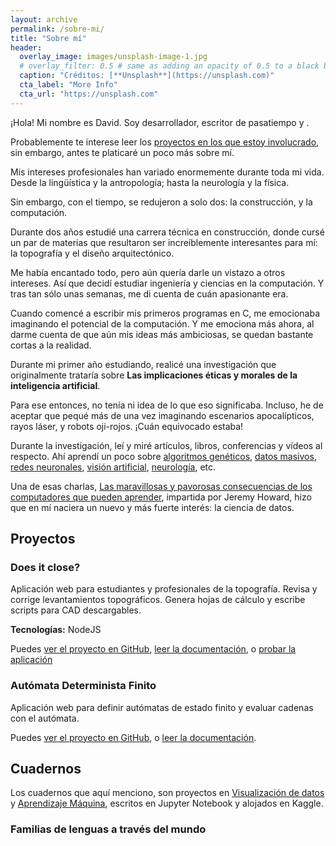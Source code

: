 ```yaml
---
layout: archive
permalink: /sobre-mi/
title: "Sobre mí"
header:
  overlay_image: images/unsplash-image-1.jpg
  # overlay_filter: 0.5 # same as adding an opacity of 0.5 to a black background
  caption: "Créditos: [**Unsplash**](https://unsplash.com)"
  cta_label: "More Info"
  cta_url: "https://unsplash.com"
---
```


<script>
var description = [
  "sé cocinar un buen desayuno en sólo 4 minutos",
  "jamás he podido entender LoL", 
  "amante de la <i>música de abuelitos</i>",
  "sólo ocupo Instagram para mirar fotos de animalitos"
];
var randomNumber = Math.floor(Math.random() * description.length);
</script>
<script>
window.onload = function() {
  var a = document.getElementById("random-description-switcher");
  a.onclick = function() {
    if (randomNumber < description.length - 1) {
      randomNumber++;
      document.getElementById("random-description").innerHTML =
        description[randomNumber];
    } else {
      randomNumber = 0;
      document.getElementById("random-description").innerHTML =
        description[randomNumber];
    }
    return false;
  };
};
</script>

¡Hola! Mi nombre es David. Soy desarrollador, escritor de pasatiempo y <script>document.write('-<a id="random-description-switcher" href="#">entre otras cosas</a>-, <span id="random-description"> ' + description[randomNumber] + '</span>');</script>.

Probablemente te interese leer los [proyectos en los que estoy involucrado](), sin embargo, antes te platicaré un poco más sobre mí.

Mis intereses profesionales han variado enormemente durante toda mi vida. Desde la lingüística y la antropología; hasta la neurología y la física.

Sin embargo, con el tiempo, se redujeron a solo dos: la construcción, y la computación.

Durante dos años estudié una carrera técnica en construcción, donde cursé un par de materias que resultaron ser increíblemente interesantes para mí: la topografía y el diseño arquitectónico.

Me había encantado todo, pero aún quería darle un vistazo a otros intereses. Así que decidí estudiar ingeniería y ciencias en la computación. Y tras tan sólo unas semanas, me di cuenta de cuán apasionante era.

Cuando comencé a escribir mis primeros programas en C, me emocionaba imaginando el potencial de la computación. Y me emociona más ahora, al darme cuenta de que aún mis ideas más ambiciosas, se quedan bastante cortas a la realidad.

Durante mi primer año estudiando, realicé una investigación que originalmente trataría sobre **Las implicaciones éticas y morales de la inteligencia artificial**.

Para ese entonces, no tenía ni idea de lo que eso significaba. Incluso, he de aceptar que pequé más de una vez imaginando escenarios apocalípticos, rayos láser, y robots oji-rojos. ¡Cuán equivocado estaba!

Durante la investigación, leí y miré artículos, libros, conferencias y vídeos al respecto. Ahí aprendí un poco sobre [algoritmos genéticos](), [datos masivos](), [redes neuronales](), [visión artificial](), [neurología](), etc.

Una de esas charlas, [Las maravillosas y pavorosas consecuencias de los computadores que pueden aprender](), impartida por Jeremy Howard, hizo que en mí naciera un nuevo y más fuerte interés: la ciencia de datos.

## Proyectos

### Does it close? [<i class="fa fa-external-link" aria-hidden="true"></i>](https://github.com/DavidOmarF/does-it-close)

Aplicación web para estudiantes y profesionales de la topografía. Revisa y corrige levantamientos topográficos. Genera hojas de cálculo y escribe scripts para CAD descargables.

**Tecnologías:** NodeJS

Puedes [ver el proyecto en GitHub](https://github.com/DavidOmarF/does-it-close), [leer la documentación](https://davidomarf.gitbooks.io/does-it-close/content/), o [probar la aplicación](https://does-it-close.herokuapp.com)

### Autómata Determinista Finito [<i class="fa fa-external-link" aria-hidden="true"></i>](https://github.com/hectoraldairah/Deterministic-Finite-Automaton)

Aplicación web para definir autómatas de estado finito y evaluar cadenas con el autómata.

Puedes [ver el proyecto en GitHub](https://github.com/DavidOmarF/does-it-close), o [leer la documentación](https://davidomarf.gitbooks.io/does-it-close/content/).

## Cuadernos

Los cuadernos que aquí menciono, son proyectos en [Visualización de datos]() y [Aprendizaje Máquina](), escritos en Jupyter Notebook y alojados en Kaggle.

### Familias de lenguas a través del mundo